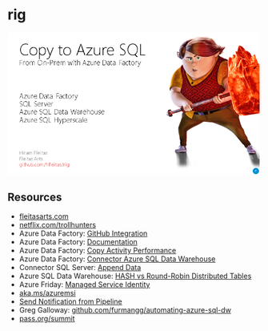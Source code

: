 # rig
![cover](https://github.com/hfleitas/rig/blob/master/PASSInsights201908-DBA/cover.png)

## Resources

* [fleitasarts.com](http://fleitasarts.com)
* [netflix.com/trollhunters](https://netflix.com/trollhunters)
* Azure Data Factory: [GitHub Integration](https://azure.microsoft.com/en-us/blog/azure-data-factory-visual-tools-now-supports-github-integration/)
* Azure Data Factory: [Documentation](https://docs.microsoft.com/en-us/azure/data-factory/)
* Azure Data Factory: [Copy Activity Performance](https://docs.microsoft.com/en-us/azure/data-factory/copy-activity-performance)
* Azure Data Factory: [Connector Azure SQL Data Warehouse](https://docs.microsoft.com/en-us/azure/data-factory/connector-azure-sql-data-warehouse)
* Connector SQL Server: [Append Data](https://docs.microsoft.com/en-us/azure/data-factory/connector-sql-server#append-data)
* Azure SQL Data Warehouse: [HASH vs Round-Robin Distributed Tables](https://blogs.msdn.microsoft.com/sqlcat/2015/08/11/choosing-hash-distributed-table-vs-round-robin-distributed-table-in-azure-sql-dw-service/)
* Azure Friday: [Managed Service Identity](https://www.youtube.com/watch?v=bBi1bll2928)
* [aka.ms/azuremsi](https://aka.ms/azuremsi)
* [Send Notification from Pipeline](https://www.mssqltips.com/sqlservertip/5962/send-notifications-from-an-azure-data-factory-pipeline--part-2)
* Greg Galloway: [github.com/furmangg/automating-azure-sql-dw](https://github.com/furmangg/automating-azure-sql-dw)
* [pass.org/summit](https://www.pass.org/summit/2019/Learn/SpeakerDetails.aspx?spid=4116)
